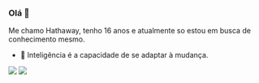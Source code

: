 

### Olá 👋
Me chamo Hathaway, tenho 16 anos e atualmente so estou em busca de conhecimento mesmo.
- 🔭 Inteligência é a capacidade de se adaptar à mudança. 

[<img src="https://img.shields.io/badge/twitter-%231DA1F2.svg?&style=for-the-badge&logo=twitter&logoColor=white" />](https://twitter.com/oficialsomeone)  [<img src = "https://img.shields.io/badge/instagram-%23E4405F.svg?&style=for-the-badge&logo=instagram&logoColor=white">](https://www.instagram.com/hathawayofc/)
